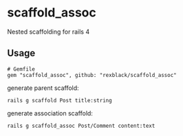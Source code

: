 scaffold_assoc
==============

Nested scaffolding for rails 4


Usage
-----

```
# Gemfile
gem "scaffold_assoc", github: "rexblack/scaffold_assoc"
```

generate parent scaffold:
```
rails g scaffold Post title:string
```

generate association scaffold:
```
rails g scaffold_assoc Post/Comment content:text
```
